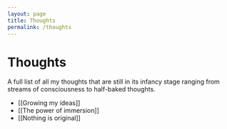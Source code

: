 ```yaml
---
layout: page
title: Thoughts
permalink: /thoughts
---
```


# Thoughts

A full list of all my thoughts that are still in its infancy stage ranging from streams of consciousness to half-baked thoughts.

- [[Growing my ideas]]
- [[The power of immersion]]
- [[Nothing is original]]

<style>
  .wrapper {
    max-width: 58em;
  }
</style>